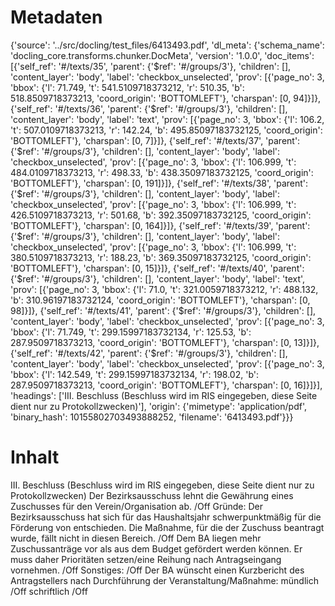 # Metadaten
{'source': '../src/docling/test_files/6413493.pdf', 'dl_meta': {'schema_name': 'docling_core.transforms.chunker.DocMeta', 'version': '1.0.0', 'doc_items': [{'self_ref': '#/texts/35', 'parent': {'$ref': '#/groups/3'}, 'children': [], 'content_layer': 'body', 'label': 'checkbox_unselected', 'prov': [{'page_no': 3, 'bbox': {'l': 71.749, 't': 541.5109718373212, 'r': 510.35, 'b': 518.8509718373213, 'coord_origin': 'BOTTOMLEFT'}, 'charspan': [0, 94]}]}, {'self_ref': '#/texts/36', 'parent': {'$ref': '#/groups/3'}, 'children': [], 'content_layer': 'body', 'label': 'text', 'prov': [{'page_no': 3, 'bbox': {'l': 106.2, 't': 507.0109718373213, 'r': 142.24, 'b': 495.85097183732125, 'coord_origin': 'BOTTOMLEFT'}, 'charspan': [0, 7]}]}, {'self_ref': '#/texts/37', 'parent': {'$ref': '#/groups/3'}, 'children': [], 'content_layer': 'body', 'label': 'checkbox_unselected', 'prov': [{'page_no': 3, 'bbox': {'l': 106.999, 't': 484.0109718373213, 'r': 498.33, 'b': 438.35097183732125, 'coord_origin': 'BOTTOMLEFT'}, 'charspan': [0, 191]}]}, {'self_ref': '#/texts/38', 'parent': {'$ref': '#/groups/3'}, 'children': [], 'content_layer': 'body', 'label': 'checkbox_unselected', 'prov': [{'page_no': 3, 'bbox': {'l': 106.999, 't': 426.5109718373213, 'r': 501.68, 'b': 392.35097183732125, 'coord_origin': 'BOTTOMLEFT'}, 'charspan': [0, 164]}]}, {'self_ref': '#/texts/39', 'parent': {'$ref': '#/groups/3'}, 'children': [], 'content_layer': 'body', 'label': 'checkbox_unselected', 'prov': [{'page_no': 3, 'bbox': {'l': 106.999, 't': 380.5109718373213, 'r': 188.23, 'b': 369.35097183732125, 'coord_origin': 'BOTTOMLEFT'}, 'charspan': [0, 15]}]}, {'self_ref': '#/texts/40', 'parent': {'$ref': '#/groups/3'}, 'children': [], 'content_layer': 'body', 'label': 'text', 'prov': [{'page_no': 3, 'bbox': {'l': 71.0, 't': 321.0059718373212, 'r': 488.132, 'b': 310.96197183732124, 'coord_origin': 'BOTTOMLEFT'}, 'charspan': [0, 98]}]}, {'self_ref': '#/texts/41', 'parent': {'$ref': '#/groups/3'}, 'children': [], 'content_layer': 'body', 'label': 'checkbox_unselected', 'prov': [{'page_no': 3, 'bbox': {'l': 71.749, 't': 299.15997183732134, 'r': 125.53, 'b': 287.9509718373213, 'coord_origin': 'BOTTOMLEFT'}, 'charspan': [0, 13]}]}, {'self_ref': '#/texts/42', 'parent': {'$ref': '#/groups/3'}, 'children': [], 'content_layer': 'body', 'label': 'checkbox_unselected', 'prov': [{'page_no': 3, 'bbox': {'l': 142.549, 't': 299.15997183732134, 'r': 198.02, 'b': 287.9509718373213, 'coord_origin': 'BOTTOMLEFT'}, 'charspan': [0, 16]}]}], 'headings': ['III. Beschluss (Beschluss wird im RIS eingegeben, diese Seite dient nur zu Protokollzwecken)'], 'origin': {'mimetype': 'application/pdf', 'binary_hash': 10155802703493888252, 'filename': '6413493.pdf'}}}

# Inhalt
III. Beschluss (Beschluss wird im RIS eingegeben, diese Seite dient nur zu Protokollzwecken)
Der Bezirksausschuss lehnt die Gewährung eines Zuschusses für den Verein/Organisation ab. /Off
Gründe:
Der Bezirksausschuss hat sich für das Haushaltsjahr schwerpunktmäßig für die Förderung von entschieden. Die Maßnahme, für die der Zuschuss beantragt wurde, fällt nicht in diesen Bereich. /Off
Dem BA liegen mehr Zuschussanträge vor als aus dem Budget gefördert werden können. Er muss daher Prioritäten setzen/eine Reihung nach Antragseingang vornehmen. /Off
Sonstiges: /Off
Der BA wünscht einen Kurzbericht des Antragstellers nach Durchführung der  Veranstaltung/Maßnahme:
mündlich /Off
schriftlich /Off
